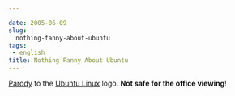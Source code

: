 ```yaml
---

date: 2005-06-09
slug: |
  nothing-fanny-about-ubuntu
tags:
 - english
title: Nothing Fanny About Ubuntu
---
```


[Parody](http://www.gnome.org/~jdub/blog/projects/ubuntu/1118337956) to
the [Ubuntu Linux](http://www.ubuntulinux.org) logo. **Not safe for the
office viewing**!

